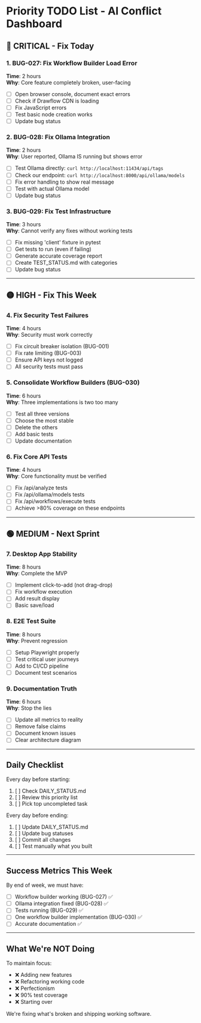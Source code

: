 # Priority TODO List - AI Conflict Dashboard

## 🔴 CRITICAL - Fix Today

### 1. BUG-027: Fix Workflow Builder Load Error
**Time**: 2 hours  
**Why**: Core feature completely broken, user-facing
- [ ] Open browser console, document exact errors
- [ ] Check if Drawflow CDN is loading
- [ ] Fix JavaScript errors
- [ ] Test basic node creation works
- [ ] Update bug status

### 2. BUG-028: Fix Ollama Integration
**Time**: 2 hours  
**Why**: User reported, Ollama IS running but shows error
- [ ] Test Ollama directly: `curl http://localhost:11434/api/tags`
- [ ] Check our endpoint: `curl http://localhost:8000/api/ollama/models`
- [ ] Fix error handling to show real message
- [ ] Test with actual Ollama model
- [ ] Update bug status

### 3. BUG-029: Fix Test Infrastructure  
**Time**: 3 hours  
**Why**: Cannot verify any fixes without working tests
- [ ] Fix missing 'client' fixture in pytest
- [ ] Get tests to run (even if failing)
- [ ] Generate accurate coverage report
- [ ] Create TEST_STATUS.md with categories
- [ ] Update bug status

---

## 🟡 HIGH - Fix This Week

### 4. Fix Security Test Failures
**Time**: 4 hours  
**Why**: Security must work correctly
- [ ] Fix circuit breaker isolation (BUG-001)
- [ ] Fix rate limiting (BUG-003)
- [ ] Ensure API keys not logged
- [ ] All security tests must pass

### 5. Consolidate Workflow Builders (BUG-030)
**Time**: 6 hours  
**Why**: Three implementations is two too many
- [ ] Test all three versions
- [ ] Choose the most stable
- [ ] Delete the others
- [ ] Add basic tests
- [ ] Update documentation

### 6. Fix Core API Tests
**Time**: 4 hours  
**Why**: Core functionality must be verified
- [ ] Fix /api/analyze tests
- [ ] Fix /api/ollama/models tests  
- [ ] Fix /api/workflows/execute tests
- [ ] Achieve >80% coverage on these endpoints

---

## 🟢 MEDIUM - Next Sprint

### 7. Desktop App Stability
**Time**: 8 hours  
**Why**: Complete the MVP
- [ ] Implement click-to-add (not drag-drop)
- [ ] Fix workflow execution
- [ ] Add result display
- [ ] Basic save/load

### 8. E2E Test Suite
**Time**: 8 hours  
**Why**: Prevent regression
- [ ] Setup Playwright properly
- [ ] Test critical user journeys
- [ ] Add to CI/CD pipeline
- [ ] Document test scenarios

### 9. Documentation Truth
**Time**: 6 hours  
**Why**: Stop the lies
- [ ] Update all metrics to reality
- [ ] Remove false claims
- [ ] Document known issues
- [ ] Clear architecture diagram

---

## Daily Checklist

Every day before starting:
1. [ ] Check DAILY_STATUS.md
2. [ ] Review this priority list
3. [ ] Pick top uncompleted task

Every day before ending:
1. [ ] Update DAILY_STATUS.md
2. [ ] Update bug statuses
3. [ ] Commit all changes
4. [ ] Test manually what you built

---

## Success Metrics This Week

By end of week, we must have:
- [ ] Workflow builder working (BUG-027) ✅
- [ ] Ollama integration fixed (BUG-028) ✅
- [ ] Tests running (BUG-029) ✅
- [ ] One workflow builder implementation (BUG-030) ✅
- [ ] Accurate documentation ✅

---

## What We're NOT Doing

To maintain focus:
- ❌ Adding new features
- ❌ Refactoring working code
- ❌ Perfectionism
- ❌ 90% test coverage
- ❌ Starting over

We're fixing what's broken and shipping working software.